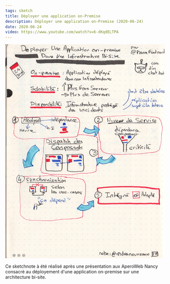 ```yaml
---
tags: sketch
title: Déployer une application on-Premise
description: Déployer une application on-Premise (2020-06-24)
date: 2020-06-24
video: https://www.youtube.com/watch?v=6-dKqdELTPA
---
```


![](17_On-Premise_2020-06-24.jpg) 

<p>
    Ce sketchnote à été réalisé après une présentation aux AperoWeb Nancy consacré au déployement d'une application on-premise sur une architecture bi-site.
</p>
